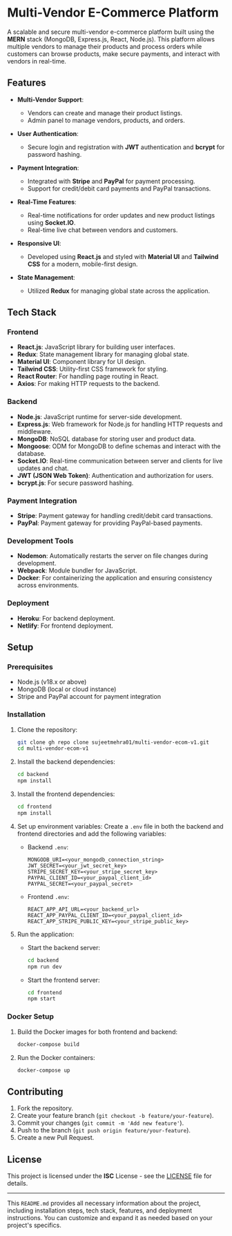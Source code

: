 # Multi-Vendor E-Commerce Platform

A scalable and secure multi-vendor e-commerce platform built using the **MERN** stack (MongoDB, Express.js, React, Node.js). This platform allows multiple vendors to manage their products and process orders while customers can browse products, make secure payments, and interact with vendors in real-time.

## Features

- **Multi-Vendor Support**: 
  - Vendors can create and manage their product listings.
  - Admin panel to manage vendors, products, and orders.

- **User Authentication**:
  - Secure login and registration with **JWT** authentication and **bcrypt** for password hashing.

- **Payment Integration**:
  - Integrated with **Stripe** and **PayPal** for payment processing.
  - Support for credit/debit card payments and PayPal transactions.

- **Real-Time Features**:
  - Real-time notifications for order updates and new product listings using **Socket.IO**.
  - Real-time live chat between vendors and customers.

- **Responsive UI**:
  - Developed using **React.js** and styled with **Material UI** and **Tailwind CSS** for a modern, mobile-first design.

- **State Management**:
  - Utilized **Redux** for managing global state across the application.

## Tech Stack

### Frontend
- **React.js**: JavaScript library for building user interfaces.
- **Redux**: State management library for managing global state.
- **Material UI**: Component library for UI design.
- **Tailwind CSS**: Utility-first CSS framework for styling.
- **React Router**: For handling page routing in React.
- **Axios**: For making HTTP requests to the backend.
  
### Backend
- **Node.js**: JavaScript runtime for server-side development.
- **Express.js**: Web framework for Node.js for handling HTTP requests and middleware.
- **MongoDB**: NoSQL database for storing user and product data.
- **Mongoose**: ODM for MongoDB to define schemas and interact with the database.
- **Socket.IO**: Real-time communication between server and clients for live updates and chat.
- **JWT (JSON Web Token)**: Authentication and authorization for users.
- **bcrypt.js**: For secure password hashing.
  
### Payment Integration
- **Stripe**: Payment gateway for handling credit/debit card transactions.
- **PayPal**: Payment gateway for providing PayPal-based payments.

### Development Tools
- **Nodemon**: Automatically restarts the server on file changes during development.
- **Webpack**: Module bundler for JavaScript.
- **Docker**: For containerizing the application and ensuring consistency across environments.

### Deployment
- **Heroku**: For backend deployment.
- **Netlify**: For frontend deployment.

## Setup

### Prerequisites

- Node.js (v18.x or above)
- MongoDB (local or cloud instance)
- Stripe and PayPal account for payment integration

### Installation

1. Clone the repository:
   ```bash
   git clone gh repo clone sujeetmehra01/multi-vendor-ecom-v1.git
   cd multi-vendor-ecom-v1
   ```

2. Install the backend dependencies:
   ```bash
   cd backend
   npm install
   ```

3. Install the frontend dependencies:
   ```bash
   cd frontend
   npm install
   ```

4. Set up environment variables:
   Create a `.env` file in both the backend and frontend directories and add the following variables:
   - Backend `.env`:
     ```env
     MONGODB_URI=<your_mongodb_connection_string>
     JWT_SECRET=<your_jwt_secret_key>
     STRIPE_SECRET_KEY=<your_stripe_secret_key>
     PAYPAL_CLIENT_ID=<your_paypal_client_id>
     PAYPAL_SECRET=<your_paypal_secret>
     ```
   - Frontend `.env`:
     ```env
     REACT_APP_API_URL=<your_backend_url>
     REACT_APP_PAYPAL_CLIENT_ID=<your_paypal_client_id>
     REACT_APP_STRIPE_PUBLIC_KEY=<your_stripe_public_key>
     ```

5. Run the application:

   - Start the backend server:
     ```bash
     cd backend
     npm run dev
     ```

   - Start the frontend server:
     ```bash
     cd frontend
     npm start
     ```

### Docker Setup

1. Build the Docker images for both frontend and backend:
   ```bash
   docker-compose build
   ```

2. Run the Docker containers:
   ```bash
   docker-compose up
   ```

## Contributing

1. Fork the repository.
2. Create your feature branch (`git checkout -b feature/your-feature`).
3. Commit your changes (`git commit -m 'Add new feature'`).
4. Push to the branch (`git push origin feature/your-feature`).
5. Create a new Pull Request.

## License

This project is licensed under the **ISC** License - see the [LICENSE](LICENSE) file for details.

---

This `README.md` provides all necessary information about the project, including installation steps, tech stack, features, and deployment instructions. You can customize and expand it as needed based on your project's specifics.
